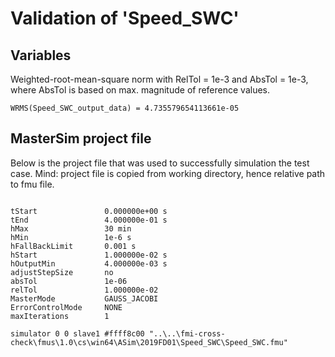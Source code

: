# Validation of 'Speed_SWC'

## Variables
Weighted-root-mean-square norm with RelTol = 1e-3 and AbsTol = 1e-3, where
AbsTol is based on max. magnitude of reference values.

```
WRMS(Speed_SWC_output_data) = 4.735579654113661e-05
```

## MasterSim project file

Below is the project file that was used to successfully simulation the test case.
Mind: project file is copied from working directory, hence relative path to fmu file.

```

tStart               0.000000e+00 s
tEnd                 4.000000e-01 s
hMax                 30 min
hMin                 1e-6 s
hFallBackLimit       0.001 s
hStart               1.000000e-02 s
hOutputMin           4.000000e-03 s
adjustStepSize       no
absTol               1e-06
relTol               1.000000e-02
MasterMode           GAUSS_JACOBI
ErrorControlMode     NONE
maxIterations        1

simulator 0 0 slave1 #ffff8c00 "..\..\fmi-cross-check\fmus\1.0\cs\win64\ASim\2019FD01\Speed_SWC\Speed_SWC.fmu"


```

